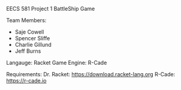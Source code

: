 EECS 581 Project 1 BattleShip Game

Team Members:
  - Saje Cowell
  - Spencer Sliffe
  - Charlie Gillund
  - Jeff Burns


Langauge: Racket
Game Engine: R-Cade

Requirements:
Dr. Racket: https://download.racket-lang.org
R-Cade: https://r-cade.io
